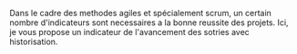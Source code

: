 Dans le cadre des methodes agiles et spécialement scrum, un certain nombre d'indicateurs sont necessaires a la bonne reussite des projets. Ici, je vous propose un indicateur de l'avancement des sotries avec historisation.